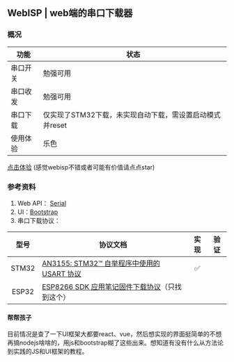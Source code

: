 ## WebISP | web端的串口下载器

### 概况

| 功能     | 状态                                                     |
| -------- | -------------------------------------------------------- |
| 串口开关 | 勉强可用                                                 |
| 串口收发 | 勉强可用                                                 |
| 串口下载 | 仅实现了STM32下载，未实现自动下载，需设置启动模式并reset |
| 使用体验 | 乐色                                                     |

[点击体验](https://orange-8.github.io/WebISP/) (感觉webisp不错或者可能有价值请点点star)

### 参考资料

1. Web API： [Serial](https://developer.mozilla.org/en-US/docs/Web/API/Serial)
2. UI：[Bootstrap](https://v5.bootcss.com/docs/)
3. 串口下载协议：

| 型号 | 协议文档                                                                                                                                                                                                                       | 实现 | 验证 |
| :---: | ------------------------------------------------------------------------------------------------------------------------------------------------------------------------------------------------------------------------------ | :--: | ---- |
| STM32 | [AN3155: STM32™ 自举程序中使用的 USART 协议](https://www.st.com/content/ccc/resource/technical/document/application_note/51/5f/03/1e/bd/9b/45/be/CD00264342.pdf/files/CD00264342.pdf/jcr:content/translations/zh.CD00264342.pdf) |  ✅  |      |
| ESP32 | [ESP8266 SDK 应用笔记固件下载协议](https://www.espressif.com.cn/sites/default/files/documentation/esp8266-sdk_application_note_firmware_download_protocol_cn.pdf)（只找到这个）                                                   |      |      |

#### 帮帮孩子

目前情况是查了一下UI框架大都要react、vue，然后想实现的界面挺简单的不想再搞nodejs啥啥的，用js和bootstrap糊了这些出来。想知道有没有什么从方法论到实践的JS和UI框架的教程。
